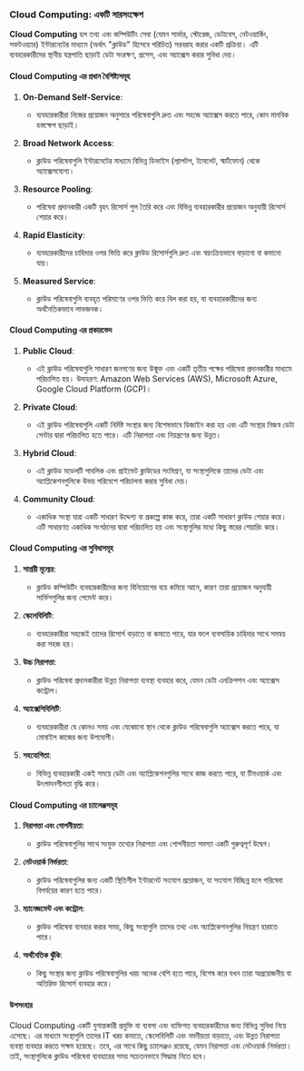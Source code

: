 ### **Cloud Computing: একটি সারসংক্ষেপ**

**Cloud Computing** হল তথ্য এবং কম্পিউটিং সেবা (যেমন সার্ভার, স্টোরেজ, ডেটাবেস, নেটওয়ার্কিং, সফটওয়্যার) ইন্টারনেটের মাধ্যমে (অর্থাৎ "ক্লাউড" হিসেবে পরিচিত) সরবরাহ করার একটি প্রক্রিয়া। এটি ব্যবহারকারীদের স্থানীয় যন্ত্রপাতি ছাড়াই ডেটা সংরক্ষণ, প্রসেস, এবং অ্যাক্সেস করার সুবিধা দেয়।

#### **Cloud Computing এর প্রধান বৈশিষ্ট্যসমূহ**

1. **On-Demand Self-Service**:
   - ব্যবহারকারীরা নিজের প্রয়োজন অনুসারে পরিষেবাগুলি দ্রুত এবং সহজে অ্যাক্সেস করতে পারে, কোন মানবিক হস্তক্ষেপ ছাড়াই।

2. **Broad Network Access**:
   - ক্লাউড পরিষেবাগুলি ইন্টারনেটের মাধ্যমে বিভিন্ন ডিভাইস (ল্যাপটপ, ট্যাবলেট, স্মার্টফোন) থেকে অ্যাক্সেসযোগ্য।

3. **Resource Pooling**:
   - পরিষেবা প্রদানকারী একটি বৃহৎ রিসোর্স পুল তৈরি করে এবং বিভিন্ন ব্যবহারকারীর প্রয়োজন অনুযায়ী রিসোর্স শেয়ার করে।

4. **Rapid Elasticity**:
   - ব্যবহারকারীদের চাহিদার ওপর ভিত্তি করে ক্লাউড রিসোর্সগুলি দ্রুত এবং স্বয়ংক্রিয়ভাবে বাড়ানো বা কমানো যায়।

5. **Measured Service**:
   - ক্লাউড পরিষেবাগুলি ব্যবহৃত পরিমাণের ওপর ভিত্তি করে বিল করা হয়, যা ব্যবহারকারীদের জন্য অর্থনৈতিকভাবে লাভজনক।

#### **Cloud Computing এর প্রকারভেদ**

1. **Public Cloud**:
   - এই ক্লাউড পরিষেবাগুলি সাধারণ জনগণের জন্য উন্মুক্ত এবং একটি তৃতীয় পক্ষের পরিষেবা প্রদানকারীর মাধ্যমে পরিচালিত হয়। উদাহরণ: Amazon Web Services (AWS), Microsoft Azure, Google Cloud Platform (GCP)।

2. **Private Cloud**:
   - এই ক্লাউড পরিষেবাগুলি একটি নির্দিষ্ট সংস্থার জন্য বিশেষভাবে ডিজাইন করা হয় এবং এটি সংস্থার নিজস্ব ডেটা সেন্টার দ্বারা পরিচালিত হতে পারে। এটি নিরাপত্তা এবং নিয়ন্ত্রণের জন্য উন্নত।

3. **Hybrid Cloud**:
   - এই ক্লাউড মডেলটি পাবলিক এবং প্রাইভেট ক্লাউডের সংমিশ্রণ, যা সংস্থাগুলিকে তাদের ডেটা এবং অ্যাপ্লিকেশনগুলিকে উভয় পরিবেশে পরিচালনা করার সুবিধা দেয়।

4. **Community Cloud**:
   - একাধিক সংস্থা যারা একটি সাধারণ উদ্দেশ্য বা প্রকল্পে কাজ করে, তারা একটি সাধারণ ক্লাউড শেয়ার করে। এটি সাধারণত একাধিক সংগঠনের দ্বারা পরিচালিত হয় এবং সংস্থাগুলির মধ্যে কিছু স্তরের শেয়ারিং করে।

#### **Cloud Computing এর সুবিধাসমূহ**

1. **সাশ্রয়ী মূল্যের**:
   - ক্লাউড কম্পিউটিং ব্যবহারকারীদের জন্য বিনিয়োগের ব্যয় কমিয়ে আনে, কারণ তারা প্রয়োজন অনুযায়ী সার্ভিসগুলির জন্য পেমেন্ট করে।

2. **স্কেলেবিলিটি**:
   - ব্যবহারকারীরা সহজেই তাদের রিসোর্স বাড়াতে বা কমাতে পারে, যার ফলে ব্যবসায়িক চাহিদার সাথে সমন্বয় করা সহজ হয়।

3. **উচ্চ নিরাপত্তা**:
   - ক্লাউড পরিষেবা প্রদানকারীরা উন্নত নিরাপত্তা ব্যবস্থা ব্যবহার করে, যেমন ডেটা এনক্রিপশন এবং অ্যাক্সেস কন্ট্রোল।

4. **অ্যাক্সেসিবিলিটি**:
   - ব্যবহারকারীরা যে কোনও সময় এবং যেকোনো স্থান থেকে ক্লাউড পরিষেবাগুলি অ্যাক্সেস করতে পারে, যা মোবাইল কাজের জন্য উপযোগী।

5. **সহযোগিতা**:
   - বিভিন্ন ব্যবহারকারী একই সময়ে ডেটা এবং অ্যাপ্লিকেশনগুলির সাথে কাজ করতে পারে, যা টিমওয়ার্ক এবং উৎপাদনশীলতা বৃদ্ধি করে।

#### **Cloud Computing এর চ্যালেঞ্জসমূহ**

1. **নিরাপত্তা এবং গোপনীয়তা**:
   - ক্লাউড পরিষেবাগুলির সাথে সংযুক্ত তথ্যের নিরাপত্তা এবং গোপনীয়তা সমস্যা একটি গুরুত্বপূর্ণ উদ্বেগ।

2. **নেটওয়ার্ক নির্ভরতা**:
   - ক্লাউড পরিষেবাগুলির জন্য একটি স্থিতিশীল ইন্টারনেট সংযোগ প্রয়োজন, যা সংযোগ বিচ্ছিন্ন হলে পরিষেবা বিপর্যয়ের কারণ হতে পারে।

3. **ম্যানেজমেন্ট এবং কন্ট্রোল**:
   - ক্লাউড পরিষেবা ব্যবহার করার সময়, কিছু সংস্থাগুলি তাদের তথ্য এবং অ্যাপ্লিকেশনগুলির নিয়ন্ত্রণ হারাতে পারে।

4. **অর্থনৈতিক ঝুঁকি**:
   - কিছু সংস্থার জন্য ক্লাউড পরিষেবাগুলির খরচ অনেক বেশি হতে পারে, বিশেষ করে যখন তারা অপ্রয়োজনীয় বা অতিরিক্ত রিসোর্স ব্যবহার করে।

#### **উপসংহার**

Cloud Computing একটি যুগান্তকারী প্রযুক্তি যা ব্যবসা এবং ব্যক্তিগত ব্যবহারকারীদের জন্য বিভিন্ন সুবিধা নিয়ে এসেছে। এর মাধ্যমে সংস্থাগুলি তাদের IT খরচ কমাতে, স্কেলেবিলিটি এবং নমনীয়তা বাড়াতে, এবং উন্নত নিরাপত্তা ব্যবস্থা ব্যবহার করতে সক্ষম হয়েছে। তবে, এর সাথে কিছু চ্যালেঞ্জও রয়েছে, যেমন নিরাপত্তা এবং নেটওয়ার্ক নির্ভরতা। তাই, সংস্থাগুলিকে ক্লাউড পরিষেবা ব্যবহারের সময় সচেতনভাবে সিদ্ধান্ত নিতে হবে। 